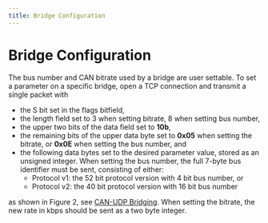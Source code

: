 ```yaml
---
title: Bridge Configuration
---
```


# Bridge Configuration

The bus number and CAN bitrate used by a bridge are user settable.  To set a parameter on a specific bridge, open a TCP connection and transmit a single packet with

- the S bit set in the flags bitfield,
- the length field set to 3 when setting bitrate, 8 when setting bus number,
- the upper two bits of the data field set to __10b__,
- the remaining bits of the upper data byte set to __0x05__ when setting the bitrate, or __0x0E__ when setting the bus number, and
- the following data bytes set to the desired parameter value, stored as an unsigned integer.  When setting the bus number, the full 7-byte bus identifier must be sent, consisting of either:
    - Protocol v1: the 52 bit protocol version with 4 bit bus number, or
    - Protocol v2: the 40 bit protocol version with 16 bit bus number

as shown in Figure 2, see [CAN-UDP Bridging](10_CAN_UDP_Bridging.md). When setting the bitrate, the new rate in kbps should be sent as a two byte integer.
